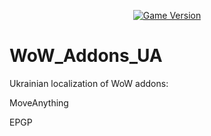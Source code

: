 <div align="center">

[![Game Version](https://img.shields.io/badge/wow-3.3.5-blue.svg)](https://www.warmane.com)

</div>

# WoW_Addons_UA
Ukrainian localization of WoW addons:

MoveAnything

EPGP 
